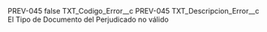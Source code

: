 <?xml version="1.0" encoding="UTF-8"?>
<CustomMetadata xmlns="http://soap.sforce.com/2006/04/metadata" xmlns:xsi="http://www.w3.org/2001/XMLSchema-instance" xmlns:xsd="http://www.w3.org/2001/XMLSchema">
    <label>PREV-045</label>
    <protected>false</protected>
    <values>
        <field>TXT_Codigo_Error__c</field>
        <value xsi:type="xsd:string">PREV-045</value>
    </values>
    <values>
        <field>TXT_Descripcion_Error__c</field>
        <value xsi:type="xsd:string">El Tipo de Documento del Perjudicado no válido</value>
    </values>
</CustomMetadata>

